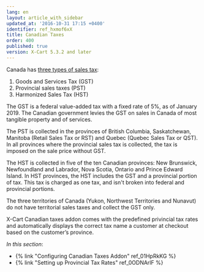 ```yaml
---
lang: en
layout: article_with_sidebar
updated_at: '2016-10-31 17:15 +0400'
identifier: ref_hxmof6xX
title: Canadian Taxes
order: 400
published: true
version: X-Cart 5.3.2 and later
---
```

Canada has [three types of sales tax](https://en.wikipedia.org/wiki/Sales_taxes_in_Canada "Canadian Taxes"):
1. Goods and Services Tax (GST) 
2. Provincial sales taxes (PST)
3. Harmonized Sales Tax (HST)

The GST is a federal value-added tax with a fixed rate of 5%, as of January 2019. The Canadian government levies the GST on sales in Canada of most tangible property and of services. 

The PST is collected in the provinces of British Columbia, Saskatchewan, Manitoba (Retail Sales Tax or RST) and Quebec (Quebec Sales Tax or QST). In all provinces where the provincial sales tax is collected, the tax is imposed on the sale price without GST.

The HST is collected in five of the ten Canadian provinces: New Brunswick, Newfoundland and Labrador, Nova Scotia, Ontario and Prince Edward Island. In HST provinces, the HST includes the GST and a provincial portion of tax. This tax is charged as one tax, and isn't broken into federal and provincial portions.

The three territories of Canada (Yukon, Northwest Territories and Nunavut) do not have territorial sales taxes and collect the GST only.

X-Cart Canadian taxes addon comes with the predefined privincial tax rates and automatically displays the correct tax name a customer at checkout based on the customer’s province.

_In this section_:
*  {% link "Configuring Canadian Taxes Addon" ref_01HpRkKG %}
*  {% link "Setting up Provincial Tax Rates" ref_0ODNArlF %}